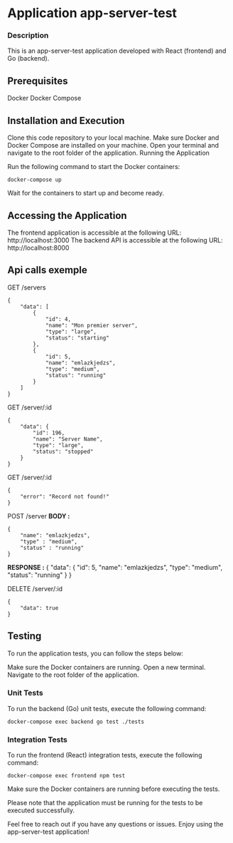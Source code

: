 # Application app-server-test

### Description
This is an app-server-test application developed with React (frontend) and Go (backend).

## Prerequisites
Docker
Docker Compose

## Installation and Execution
Clone this code repository to your local machine.
Make sure Docker and Docker Compose are installed on your machine.
Open your terminal and navigate to the root folder of the application.
Running the Application

Run the following command to start the Docker containers:
```
docker-compose up
```
Wait for the containers to start up and become ready.

## Accessing the Application
The frontend application is accessible at the following URL: http://localhost:3000
The backend API is accessible at the following URL: http://localhost:8000

## Api calls exemple

GET /servers
```
{
    "data": [
        {
            "id": 4,
            "name": "Mon premier server",
            "type": "large",
            "status": "starting"
        },
        {
            "id": 5,
            "name": "emlazkjedzs",
            "type": "medium",
            "status": "running"
        }
    ]
}
```
GET /server/:id
```
{
    "data": {
        "id": 196,
        "name": "Server Name",
        "type": "large",
        "status": "stopped"
    }
}
```
GET /server/:id 
```
{
    "error": "Record not found!"
}
```
POST /server
**BODY :**
```
{
    "name": "emlazkjedzs",
    "type" : "medium",
    "status" : "running"
}
```

**RESPONSE :**
{
    "data": {
        "id": 5,
        "name": "emlazkjedzs",
        "type": "medium",
        "status": "running"
    }
}

DELETE /server/:id
```
{
    "data": true
}
```

## Testing
To run the application tests, you can follow the steps below:

Make sure the Docker containers are running.
Open a new terminal.
Navigate to the root folder of the application.

### Unit Tests
To run the backend (Go) unit tests, execute the following command:

```
docker-compose exec backend go test ./tests
```

### Integration Tests
To run the frontend (React) integration tests, execute the following command:

```
docker-compose exec frontend npm test
```

Make sure the Docker containers are running before executing the tests.

Please note that the application must be running for the tests to be executed successfully.

Feel free to reach out if you have any questions or issues. Enjoy using the app-server-test application!